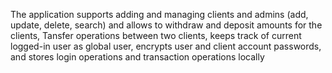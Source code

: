The application supports adding and managing clients and admins (add, update, delete, search) and allows to withdraw and deposit amounts for the clients, Tansfer operations between two clients, keeps track of current logged-in user as global user, encrypts user and client account passwords, and stores login operations and transaction operations locally
